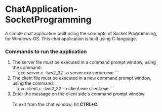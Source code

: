 # ChatApplication-SocketProgramming
A simple chat application built using the concepts of Socket Programming, for Windows-OS.
This chat application is built using C-language.

### Commands to run the application
<ol>
<li>The server file must be executed in a command prompt window, using the command:</li>
```
gcc server.c -lws2_32 -o server.exe server.exe
```
<li>The client file must be executed in a new command prompt window, using the command:</li>
```
gcc client.c -lws2_32 -o client.exe client.exe
```
<li>Enter the message on the client side's command prompt window.</li>
<br>
To exit from the chat window, hit <b>CTRL+C</b>.
